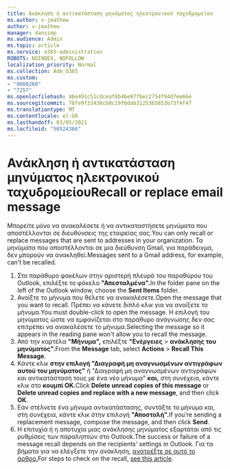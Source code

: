 ```yaml
---
title: Ανάκληση ή αντικατάσταση μηνύματος ηλεκτρονικού ταχυδρομείου
ms.author: v-jmathew
author: v-jmathew
manager: dansimp
ms.audience: Admin
ms.topic: article
ms.service: o365-administration
ROBOTS: NOINDEX, NOFOLLOW
localization_priority: Normal
ms.collection: Adm_O365
ms.custom:
- "9000260"
- "7257"
ms.openlocfilehash: 46e491c51cdceaf8b46e97fbec2754f94d7ee66e
ms.sourcegitcommit: 78fe9f33438cb0c19f0dab31253b5853b73f4f47
ms.translationtype: MT
ms.contentlocale: el-GR
ms.lasthandoff: 03/05/2021
ms.locfileid: "50524366"
---
```

# <a name="recall-or-replace-email-message"></a><span data-ttu-id="3ef90-102">Ανάκληση ή αντικατάσταση μηνύματος ηλεκτρονικού ταχυδρομείου</span><span class="sxs-lookup"><span data-stu-id="3ef90-102">Recall or replace email message</span></span>

<span data-ttu-id="3ef90-103">Μπορείτε μόνο να ανακαλέσετε ή να αντικαταστήσετε μηνύματα που αποστέλλονται σε διευθύνσεις της εταιρείας σας.</span><span class="sxs-lookup"><span data-stu-id="3ef90-103">You can only recall or replace messages that are sent to addresses in your organization.</span></span> <span data-ttu-id="3ef90-104">Τα μηνύματα που αποστέλλονται σε μια διεύθυνση Gmail, για παράδειγμα, δεν μπορούν να ανακληθεί.</span><span class="sxs-lookup"><span data-stu-id="3ef90-104">Messages sent to a Gmail address, for example, can't be recalled.</span></span>

1. <span data-ttu-id="3ef90-105">Στο παράθυρο φακέλων στην αριστερή πλευρά του παραθύρου του Outlook, επιλέξτε το φάκελο **"Απεσταλμένα".**</span><span class="sxs-lookup"><span data-stu-id="3ef90-105">In the folder pane on the left of the Outlook window, choose the **Sent Items** folder.</span></span>
2. <span data-ttu-id="3ef90-106">Ανοίξτε το μήνυμα που θέλετε να ανακαλέσετε.</span><span class="sxs-lookup"><span data-stu-id="3ef90-106">Open the message that you want to recall.</span></span> <span data-ttu-id="3ef90-107">Πρέπει να κάνετε διπλό κλικ για να ανοίξετε το μήνυμα.</span><span class="sxs-lookup"><span data-stu-id="3ef90-107">You must double-click to open the message.</span></span> <span data-ttu-id="3ef90-108">Η επιλογή του μηνύματος ώστε να εμφανίζεται στο παράθυρο ανάγνωσης δεν σας επιτρέπει να ανακαλέσετε το μήνυμα.</span><span class="sxs-lookup"><span data-stu-id="3ef90-108">Selecting the message so it appears in the reading pane won't allow you to recall the message.</span></span>
3. <span data-ttu-id="3ef90-109">Από την καρτέλα **"Μήνυμα",** επιλέξτε **"Ενέργειες**  >  **ανάκλησης του μηνύματος".**</span><span class="sxs-lookup"><span data-stu-id="3ef90-109">From the **Message** tab, select **Actions** > **Recall This Message**.</span></span>
4. <span data-ttu-id="3ef90-110">Κάντε κλικ **στην επιλογή "Διαγραφή μη αναγνωσμένων αντιγράφων αυτού του μηνύματος"** ή "Διαγραφή μη αναγνωσμένων αντιγράφων και αντικατάστασή τους με ένα νέο μήνυμα" **και,** στη συνέχεια, κάντε κλικ στο **κουμπί OK.**</span><span class="sxs-lookup"><span data-stu-id="3ef90-110">Click **Delete unread copies of this message** or **Delete unread copies and replace with a new message**, and then click **OK**.</span></span>
5. <span data-ttu-id="3ef90-111">Εάν στέλνετε ένα μήνυμα αντικατάστασης, συντάξτε το μήνυμα και, στη συνέχεια, κάντε κλικ στην επιλογή **"Αποστολή".**</span><span class="sxs-lookup"><span data-stu-id="3ef90-111">If you’re sending a replacement message, compose the message, and then click **Send**.</span></span>
6. <span data-ttu-id="3ef90-112">Η επιτυχία ή η αποτυχία μιας ανάκλησης μηνύματος εξαρτάται από τις ρυθμίσεις των παραληπτών στο Outlook.</span><span class="sxs-lookup"><span data-stu-id="3ef90-112">The success or failure of a message recall depends on the recipients' settings in Outlook.</span></span> <span data-ttu-id="3ef90-113">Για τα βήματα για να ελέγξετε την ανάκληση, [ανατρέξτε σε αυτό το άρθρο.](https://support.office.com/article/recall-or-replace-an-email-message-that-you-sent-35027f88-d655-4554-b4f8-6c0729a723a0#tocheck)</span><span class="sxs-lookup"><span data-stu-id="3ef90-113">For steps to check on the recall, [see this article](https://support.office.com/article/recall-or-replace-an-email-message-that-you-sent-35027f88-d655-4554-b4f8-6c0729a723a0#tocheck).</span></span>
